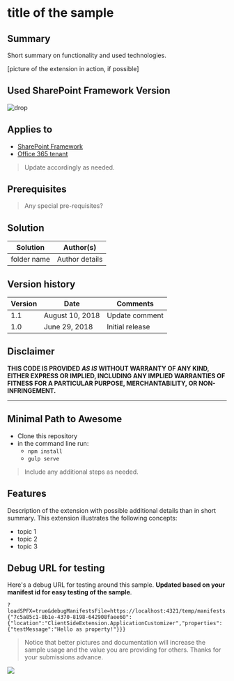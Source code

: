 # title of the sample

## Summary
Short summary on functionality and used technologies.

[picture of the extension in action, if possible]

## Used SharePoint Framework Version 
![drop](https://img.shields.io/badge/version-GA-green.svg)

## Applies to

* [SharePoint Framework](https://dev.office.com/sharepoint)
* [Office 365 tenant](https://dev.office.com/sharepoint/docs/spfx/set-up-your-development-environment)

> Update accordingly as needed.

## Prerequisites
 
> Any special pre-requisites?

## Solution

Solution|Author(s)
--------|---------
folder name | Author details

## Version history

Version|Date|Comments
-------|----|--------
1.1|August 10, 2018|Update comment
1.0|June 29, 2018|Initial release

## Disclaimer
**THIS CODE IS PROVIDED *AS IS* WITHOUT WARRANTY OF ANY KIND, EITHER EXPRESS OR IMPLIED, INCLUDING ANY IMPLIED WARRANTIES OF FITNESS FOR A PARTICULAR PURPOSE, MERCHANTABILITY, OR NON-INFRINGEMENT.**

---

## Minimal Path to Awesome

- Clone this repository
- in the command line run:
  - `npm install`
  - `gulp serve`

> Include any additional steps as needed.

## Features
Description of the extension with possible additional details than in short summary.
This extension illustrates the following concepts:

- topic 1
- topic 2
- topic 3

## Debug URL for testing
Here's a debug URL for testing around this sample. **Updated based on your manifest id for easy testing of the sample**.

```
?loadSPFX=true&debugManifestsFile=https://localhost:4321/temp/manifests.js&customActions={"7c5a85c1-8b1e-4370-8198-642908faee60":{"location":"ClientSideExtension.ApplicationCustomizer","properties":{"testMessage":"Hello as property!"}}}
```

> Notice that better pictures and documentation will increase the sample usage and the value you are providing for others. Thanks for your submissions advance.

<img src="https://telemetry.sharepointpnp.com/sp-dev-fx-extensions/samples/readme-template" />
